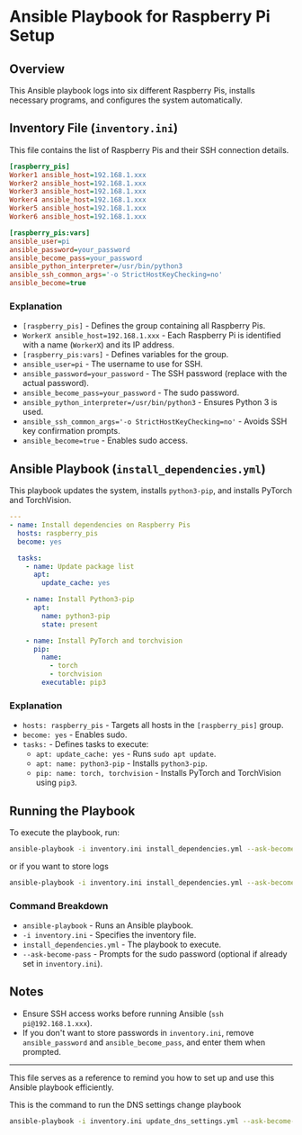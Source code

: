 # Ansible Playbook for Raspberry Pi Setup

## Overview
This Ansible playbook logs into six different Raspberry Pis, installs necessary programs, and configures the system automatically.

## Inventory File (`inventory.ini`)
This file contains the list of Raspberry Pis and their SSH connection details.

```ini
[raspberry_pis]
Worker1 ansible_host=192.168.1.xxx
Worker2 ansible_host=192.168.1.xxx
Worker3 ansible_host=192.168.1.xxx
Worker4 ansible_host=192.168.1.xxx
Worker5 ansible_host=192.168.1.xxx
Worker6 ansible_host=192.168.1.xxx

[raspberry_pis:vars]
ansible_user=pi
ansible_password=your_password
ansible_become_pass=your_password
ansible_python_interpreter=/usr/bin/python3
ansible_ssh_common_args='-o StrictHostKeyChecking=no'
ansible_become=true
```

### Explanation
- `[raspberry_pis]` - Defines the group containing all Raspberry Pis.
- `WorkerX ansible_host=192.168.1.xxx` - Each Raspberry Pi is identified with a name (`WorkerX`) and its IP address.
- `[raspberry_pis:vars]` - Defines variables for the group.
- `ansible_user=pi` - The username to use for SSH.
- `ansible_password=your_password` - The SSH password (replace with the actual password).
- `ansible_become_pass=your_password` - The sudo password.
- `ansible_python_interpreter=/usr/bin/python3` - Ensures Python 3 is used.
- `ansible_ssh_common_args='-o StrictHostKeyChecking=no'` - Avoids SSH key confirmation prompts.
- `ansible_become=true` - Enables sudo access.

## Ansible Playbook (`install_dependencies.yml`)
This playbook updates the system, installs `python3-pip`, and installs PyTorch and TorchVision.

```yaml
---
- name: Install dependencies on Raspberry Pis
  hosts: raspberry_pis
  become: yes

  tasks:
    - name: Update package list
      apt:
        update_cache: yes

    - name: Install Python3-pip
      apt:
        name: python3-pip
        state: present

    - name: Install PyTorch and torchvision
      pip:
        name:
          - torch
          - torchvision
        executable: pip3
```

### Explanation
- `hosts: raspberry_pis` - Targets all hosts in the `[raspberry_pis]` group.
- `become: yes` - Enables sudo.
- `tasks:` - Defines tasks to execute:
  - `apt: update_cache: yes` - Runs `sudo apt update`.
  - `apt: name: python3-pip` - Installs `python3-pip`.
  - `pip: name: torch, torchvision` - Installs PyTorch and TorchVision using `pip3`.

## Running the Playbook
To execute the playbook, run:

```bash
ansible-playbook -i inventory.ini install_dependencies.yml --ask-become-pass
```

or if you want to store logs

```bash
ansible-playbook -i inventory.ini install_dependencies.yml --ask-become-pass | tee ansible_log.txt
```

### Command Breakdown
- `ansible-playbook` - Runs an Ansible playbook.
- `-i inventory.ini` - Specifies the inventory file.
- `install_dependencies.yml` - The playbook to execute.
- `--ask-become-pass` - Prompts for the sudo password (optional if already set in `inventory.ini`).

## Notes
- Ensure SSH access works before running Ansible (`ssh pi@192.168.1.xxx`).
- If you don't want to store passwords in `inventory.ini`, remove `ansible_password` and `ansible_become_pass`, and enter them when prompted.

---
This file serves as a reference to remind you how to set up and use this Ansible playbook efficiently.


This is the command to run the DNS settings change playbook

```bash
ansible-playbook -i inventory.ini update_dns_settings.yml --ask-become-pass | tee ansible_log_DNS.txt
```
